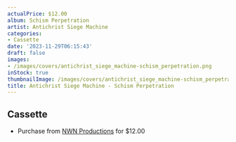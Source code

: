 ```yaml
---
actualPrice: $12.00
album: Schism Perpetration
artist: Antichrist Siege Machine
categories:
- Cassette
date: '2023-11-29T06:15:43'
draft: false
images:
- /images/covers/antichrist_siege_machine-schism_perpetration.png
inStock: true
thumbnailImage: /images/covers/antichrist_siege_machine-schism_perpetration-thumb.png
title: Antichrist Siege Machine - Schism Perpetration
---
```


## Cassette
* Purchase from [NWN Productions](http://shop.nwnprod.com/index.php?route=product/product&path=73&product_id=42633&sort=pd.name&order=ASC) for $12.00

